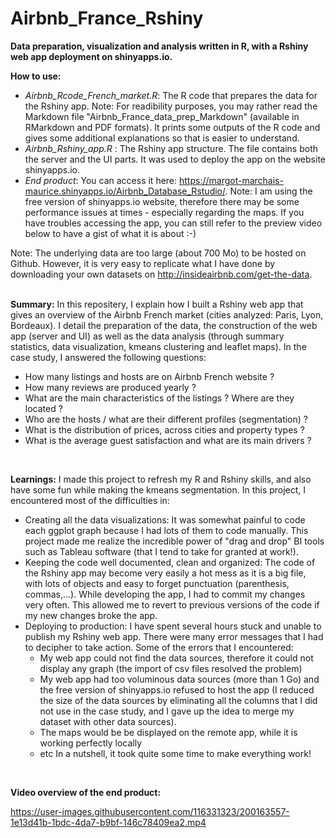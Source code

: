 # Airbnb_France_Rshiny

**Data preparation, visualization and analysis written in R, with a Rshiny web app deployment on shinyapps.io.**

**How to use:**

* _Airbnb_Rcode_French_market.R_: The R code that prepares the data for the Rshiny app. Note: For readibility purposes, you may rather read the Markdown file "Airbnb_France_data_prep_Markdown" (available in RMarkdown and PDF formats). It prints some outputs of the R code and gives some additional explanations so that is easier to understand.
* _Airbnb_Rshiny_app.R_ : The Rshiny app structure. The file contains both the server and the UI parts. It was used to deploy the app on the website shinyapps.io. 
* _End product_: You can access it here: https://margot-marchais-maurice.shinyapps.io/Airbnb_Database_Rstudio/. Note: I am using the free version of shinyapps.io website, therefore there may be some performance issues at times - especially regarding the maps. If you have troubles accessing the app, you can still refer to the preview video below to have a gist of what it is about :-)

Note: The underlying data are too large (about 700 Mo) to be hosted on Github. However, it is very easy to replicate what I have done by downloading your own datasets on http://insideairbnb.com/get-the-data.     
<br />
    
**Summary:** 
In this repositery, I explain how I built a Rshiny web app that gives an overview of the Airbnb French market (cities analyzed: Paris, Lyon, Bordeaux).
I detail the preparation of the data, the construction of the web app (server and UI) as well as the data analysis (through summary statistics, data visualization, kmeans clustering and leaflet maps). In the case study, I answered the following questions:
* How many listings and hosts are on Airbnb French website ?
* How many reviews are produced yearly ?
* What are the main characteristics of the listings ? Where are they located ?
* Who are the hosts / what are their different profiles (segmentation) ? 
* What is the distribution of prices, across cities and property types ?
* What is the average guest satisfaction and what are its main drivers ?    
<br />

**Learnings:** 
I made this project to refresh my R and Rshiny skills, and also have some fun while making the kmeans segmentation.
In this project, I encountered most of the difficulties in:
* Creating all the data visualizations: It was somewhat painful to code each ggplot graph because I had lots of them to code manually. This project made me realize the incredible power of "drag and drop" BI tools such as Tableau software (that I tend to take for granted at work!).
* Keeping the code well documented, clean and organized: The code of the Rshiny app may become very easily a hot mess as it is a big file, with lots of objects and easy to forget punctuation (parenthesis, commas,...). While developing the app, I had to commit my changes very often. This allowed me to revert to previous versions of the code if my new changes broke the app.
* Deploying to production: I have spent several hours stuck and unable to publish my Rshiny web app. There were many error messages that I had to decipher to take action. Some of the errors that I encountered: 
   * My web app could not find the data sources, therefore it could not display any graph (the import of csv files resolved the problem)
   * My web app had too voluminous data sources (more than 1 Go) and the free version of shinyapps.io refused to host the app (I reduced the size of the data sources by eliminating all the columns that I did not use in the case study, and I gave up the idea to merge my dataset with other data sources). 
   * The maps would be be displayed on the remote app, while it is working perfectly locally
   * etc
In a nutshell, it took quite some time to make everything work!
<br />

**Video overview of the end product:**


https://user-images.githubusercontent.com/116331323/200163557-1e13d41b-1bdc-4da7-b9bf-146c78409ea2.mp4

